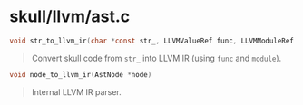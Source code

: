 # skull/llvm/ast.c

```c
void str_to_llvm_ir(char *const str_, LLVMValueRef func, LLVMModuleRef module, LLVMBuilderRef builder)
```

> Convert skull code from `str_` into LLVM IR (using `func` and `module`).

```c
void node_to_llvm_ir(AstNode *node)
```

> Internal LLVM IR parser.


